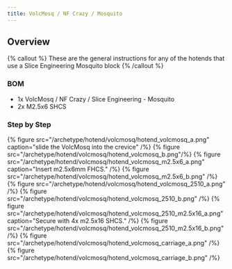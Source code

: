 ```yaml
---
title: VolcMosq / NF Crazy / Mosquito
---
```


## Overview
{% callout %}
These are the general instructions for any of the hotends that use a Slice Engineering Mosquito block
{% /callout %}

### BOM

- 1x VolcMosq / NF Crazy / Slice Engineering - Mosquito
- 2x M2.5x6 SHCS

### Step by Step
{% figure src="/archetype/hotend/volcmosq/hotend_volcmosq_a.png" caption="slide the VolcMosq into the crevice" /%}
{% figure src="/archetype/hotend/volcmosq/hotend_volcmosq_b.png"/%}
{% figure src="/archetype/hotend/volcmosq/hotend_volcmosq_m2.5x6_a.png" caption="Insert m2.5x6mm FHCS." /%}
{% figure src="/archetype/hotend/volcmosq/hotend_volcmosq_m2.5x6_b.png" /%}
{% figure src="/archetype/hotend/volcmosq/hotend_volcmosq_2510_a.png" /%}
{% figure src="/archetype/hotend/volcmosq/hotend_volcmosq_2510_b.png" /%}
{% figure src="/archetype/hotend/volcmosq/hotend_volcmosq_2510_m2.5x16_a.png" caption="Secure with 4x m2.5x16 SHCS." /%}
{% figure src="/archetype/hotend/volcmosq/hotend_volcmosq_2510_m2.5x16_b.png" /%}
{% figure src="/archetype/hotend/volcmosq/hotend_volcmosq_carriage_a.png" /%}
{% figure src="/archetype/hotend/volcmosq/hotend_volcmosq_carriage_b.png" /%}
